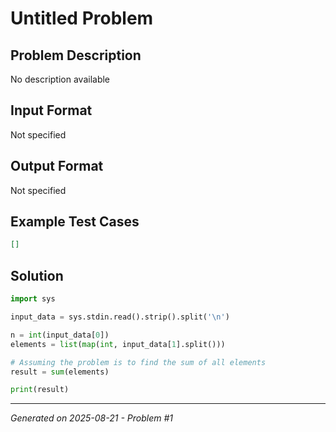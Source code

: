 # Untitled Problem

## Problem Description
No description available

## Input Format
Not specified

## Output Format
Not specified

## Example Test Cases
```json
[]
```

## Solution
```python
import sys

input_data = sys.stdin.read().strip().split('\n')

n = int(input_data[0])
elements = list(map(int, input_data[1].split()))

# Assuming the problem is to find the sum of all elements
result = sum(elements)

print(result)
```

---
*Generated on 2025-08-21 - Problem #1*